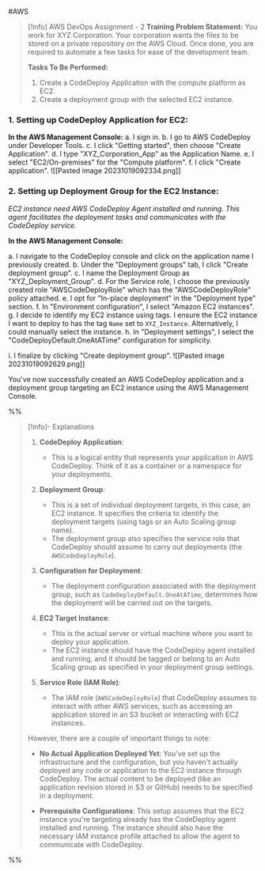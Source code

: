 #AWS
> [!info] AWS DevOps Assignment - 2
> **Training Problem Statement:**
> You work for XYZ Corporation. Your corporation wants the files to be stored on a private repository on the AWS Cloud. Once done, you are required to automate a few tasks for ease of the development team. 
> 
> **Tasks To Be Performed:**
> 1. Create a CodeDeploy Application with the compute platform as EC2. 
> 2. Create a deployment group with the selected EC2 instance. 

### 1. Setting up CodeDeploy Application for EC2:

**In the AWS Management Console:** 
a. I sign in. 
b. I go to AWS CodeDeploy under Developer Tools. 
c. I click "Getting started", then choose "Create Application". 
d. I type "XYZ_Corporation_App" as the Application Name. 
e. I select "EC2/On-premises" for the "Compute platform". 
f. I click "Create application".
![[Pasted image 20231019092334.png]]
    

### 2. Setting up Deployment Group for the EC2 Instance:

*EC2 instance need AWS CodeDeploy Agent installed and running. This agent facilitates the deployment tasks and communicates with the CodeDeploy service.*

**In the AWS Management Console:**

a. I navigate to the CodeDeploy console and click on the application name I previously created.
b. Under the "Deployment groups" tab, I click "Create deployment group".
c. I name the Deployment Group as "XYZ_Deployment_Group".
d. For the Service role, I choose the previously created role "AWSCodeDeployRole" which has the "AWSCodeDeployRole" policy attached.
e. I opt for "In-place deployment" in the "Deployment type" section.
f. In "Environment configuration", I select "Amazon EC2 instances".
g. I decide to identify my EC2 instance using tags. I ensure the EC2 instance I want to deploy to has the tag `Name` set to `XYZ_Instance`. Alternatively, I could manually select the instance.
h. In "Deployment settings", I select the "CodeDeployDefault.OneAtATime" configuration for simplicity.

i. I finalize by clicking "Create deployment group".
![[Pasted image 20231019092629.png]]

<!--Disabled load balancing[[create deploynet group.png]]-->

You've now successfully created an AWS CodeDeploy application and a deployment group targeting an EC2 instance using the AWS Management Console.

%%
> [!info]- Explanations 
> 1. **CodeDeploy Application**:
>     
>     - This is a logical entity that represents your application in AWS CodeDeploy. Think of it as a container or a namespace for your deployments.
> 2. **Deployment Group**:
>     
>     - This is a set of individual deployment targets, in this case, an EC2 instance. It specifies the criteria to identify the deployment targets (using tags or an Auto Scaling group name).
>     - The deployment group also specifies the service role that CodeDeploy should assume to carry out deployments (the `AWSCodeDeployRole`).
> 3. **Configuration for Deployment**:
>     
>     - The deployment configuration associated with the deployment group, such as `CodeDeployDefault.OneAtATime`, determines how the deployment will be carried out on the targets.
> 4. **EC2 Target Instance**:
>     
>     - This is the actual server or virtual machine where you want to deploy your application.
>     - The EC2 instance should have the CodeDeploy agent installed and running, and it should be tagged or belong to an Auto Scaling group as specified in your deployment group settings.
> 5. **Service Role (IAM Role)**:
>     
>     - The IAM role (`AWSCodeDeployRole`) that CodeDeploy assumes to interact with other AWS services, such as accessing an application stored in an S3 bucket or interacting with EC2 instances.
> 
> However, there are a couple of important things to note:
> 
> - **No Actual Application Deployed Yet**: You've set up the infrastructure and the configuration, but you haven't actually deployed any code or application to the EC2 instance through CodeDeploy. The actual content to be deployed (like an application revision stored in S3 or GitHub) needs to be specified in a deployment.
>     
> - **Prerequisite Configurations**: This setup assumes that the EC2 instance you're targeting already has the CodeDeploy agent installed and running. The instance should also have the necessary IAM instance profile attached to allow the agent to communicate with CodeDeploy.

%%

